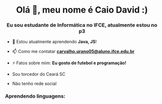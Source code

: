 <h1 align="center">Olá 👋, meu nome é Caio David :)</h1>
<h3 align="center">Eu sou estudante de Informática no IFCE, atualmente estou no p3 </h3>

- 🌱 Estou atualmente aprendendo **Java, JS**!

- 📫 Como me contatar **carvalho.urano05@aluno.ifce.edu.br**

- ⚡ Fatos sobre mim: **Eu gosto de futebol e programação!**

- Sou torcedor do Ceará SC

- Não tenho rede social


</p>

<h3 align="left">Aprendendo linguagens:</h3>
<p align="left"> <a href="https://www.java.com" target="_blank" rel="noreferrer"> 

